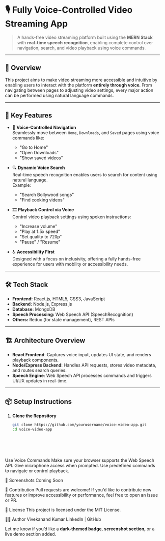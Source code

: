 # 🎙️ Fully Voice-Controlled Video Streaming App

> A hands-free video streaming platform built using the **MERN Stack** with **real-time speech recognition**, enabling complete control over navigation, search, and video playback using voice commands.

---

## 🚀 Overview

This project aims to make video streaming more accessible and intuitive by enabling users to interact with the platform **entirely through voice**. From navigating between pages to adjusting video settings, every major action can be performed using natural language commands.

---

## 🧠 Key Features

- 🎤 **Voice-Controlled Navigation**  
  Seamlessly move between `Home`, `Downloads`, and `Saved` pages using voice commands like:
  - "Go to Home"
  - "Open Downloads"
  - "Show saved videos"

- 🔍 **Dynamic Voice Search**  
  Real-time speech recognition enables users to search for content using natural language.  
  Example:
  - "Search Bollywood songs"
  - "Find cooking videos"

- 🎞️ **Playback Control via Voice**  
  Control video playback settings using spoken instructions:
  - "Increase volume"
  - "Play at 1.5x speed"
  - "Set quality to 720p"
  - "Pause" / "Resume"

- ♿ **Accessibility First**  
  Designed with a focus on inclusivity, offering a fully hands-free experience for users with mobility or accessibility needs.

---

## 🛠️ Tech Stack

- **Frontend:** React.js, HTML5, CSS3, JavaScript
- **Backend:** Node.js, Express.js
- **Database:** MongoDB
- **Speech Processing:** Web Speech API (SpeechRecognition)
- **Others:** Redux (for state management), REST APIs

---

## 🏗️ Architecture Overview

- **React Frontend**: Captures voice input, updates UI state, and renders playback components.
- **Node/Express Backend**: Handles API requests, stores video metadata, and routes search queries.
- **Speech Engine**: Web Speech API processes commands and triggers UI/UX updates in real-time.

---

## 📦 Setup Instructions

1. **Clone the Repository**
   ```bash
   git clone https://github.com/yourusername/voice-video-app.git
   cd voice-video-app







Use Voice Commands
Make sure your browser supports the Web Speech API.
Give microphone access when prompted.
Use predefined commands to navigate or control playback.

📸 Screenshots
Coming Soon

🙌 Contribution
Pull requests are welcome! If you'd like to contribute new features or improve accessibility or performance, feel free to open an issue or PR.

📄 License
This project is licensed under the MIT License.

👨‍💻 Author
Vivekanand Kumar
LinkedIn | GitHub


Let me know if you’d like a **dark-themed badge**, **screenshot section**, or a live demo section added.
